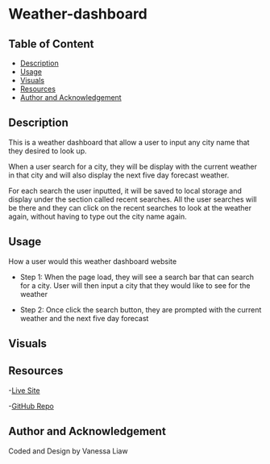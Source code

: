# Weather-dashboard

## Table of Content 

- [Description](#description)
- [Usage](#usage)
- [Visuals](#visuals)
- [Resources](#resources)
- [Author and Acknowledgement](#author-and-acknowledgement)

## Description 

This is a weather dashboard that allow a user to input any city name that they desired to look up.

When a user search for a city, they will be display with the current weather in that city and will also display the next five day forecast weather.

For each search the user inputted, it will be saved to local storage and display under the section called recent searches. All the user searches will be there and they can click on the recent searches to look at the weather again, without having to type out the city name again.

## Usage 

How a user would this weather dashboard website 

- Step 1: When the page load, they will see a search bar that can search for a city. User will then input a city that they would like to see for the weather

- Step 2: Once click the search button, they are prompted with the current weather and the next five day forecast

## Visuals 

## Resources 

-[Live Site](https://vanessaliaw021.github.io/weather-dashboard/)

-[GitHub Repo](https://github.com/VanessaLiaw021/weather-dashboard)

## Author and Acknowledgement

Coded and Design by Vanessa Liaw